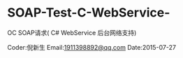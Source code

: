 # SOAP-Test-C-WebService-
OC SOAP请求( C# WebService 后台网络支持)


Coder:倪新生
Email:1911398892@qq.com
Date:2015-07-27